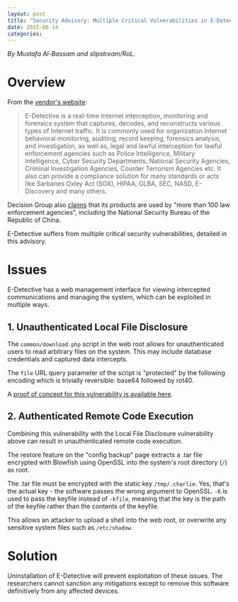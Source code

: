 ```yaml
---
layout: post
title: "Security Advisory: Multiple Critical Vulnerabilities in E-Detective Lawful Interception System"
date: 2015-06-14
categories:
---
```


*By Mustafa Al-Bassam and slipstream/RoL.*

# Overview

From the [vendor's website](http://www.edecision4u.com/E-DETECTIVE.html):
>E-Detective is a real-time Internet interception, monitoring and forensics system that captures, decodes, and reconstructs various types of Internet traffic. It is commonly used for organization Internet behavioral monitoring, auditing, record keeping, forensics analysis, and investigation, as well as, legal and lawful interception for lawful enforcement agencies such as Police Intelligence, Military Intelligence, Cyber Security Departments, National Security Agencies, Criminal Investigation Agencies, Counter Terrorism Agencies etc. It also can provide a compliance solution for many standards or acts like Sarbanes Oxley Act (SOX), HIPAA, GLBA, SEC, NASD, E-Discovery and many others.

Decision Group also [claims](http://www.edecision4u.com/HTTPS-SSL.html) that its products are used by "more than 100 law enforcement agencies", including the National Security Bureau of the Republic of China.

E-Detective suffers from multiple critical security vulnerabilities, detailed in this advisory.

# Issues

E-Detective has a web management interface for viewing intercepted communications and managing the system, which can be exploited in multiple ways.

## 1. Unauthenticated Local File Disclosure

The `common/download.php` script in the web root allows for unauthenticated users to read arbitrary files on the system. This may include database credentials and captured data intercepts.

The `file` URL query parameter of the script is "protected" by the following encoding which is trivially reversible: base64 followed by rot40.

A [proof of concept for this vulnerability is available here](https://github.com/lizardhq/exploits/blob/master/e-detective/pwned-detective.py).

## 2. Authenticated Remote Code Execution

Combining this vulnerability with the Local File Disclosure vulnerability above can result in unauthenticated remote code execution.

The restore feature on the "config backup" page extracts a .tar file encrypted with Blowfish using OpenSSL into the system's root directory (`/`) as root.

The .tar file must be encrypted with the static key `/tmp/.charlie`. Yes, that's the actual key - the software passes the wrong argument to OpenSSL. `-K` is used to pass the keyfile instead of `-kfile`, meaning that the key is the path of the keyfile rather than the contents of the keyfile.

This allows an attacker to upload a shell into the web root, or overwrite any sensitive system files such as `/etc/shadow`.

# Solution

Uninstallation of E-Detective will prevent exploitation of these issues. The researchers cannot sanction any mitigations except to remove this software definitively from any affected devices.
